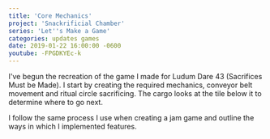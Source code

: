 ```yaml
---
title: 'Core Mechanics'
project: 'Snackrificial Chamber'
series: 'Let''s Make a Game'
categories: updates games
date: 2019-01-22 16:00:00 -0600
youtube: -FPGDKYEc-k
---
```

I've begun the recreation of the game I made for Ludum Dare 43 (Sacrifices Must be Made).  I start by creating the required mechanics, conveyor belt movement and ritual circle sacrificing.  The cargo looks at the tile below it to determine where to go next.

<!-- more -->

I follow the same process I use when creating a jam game and outline the ways in which I implemented features.